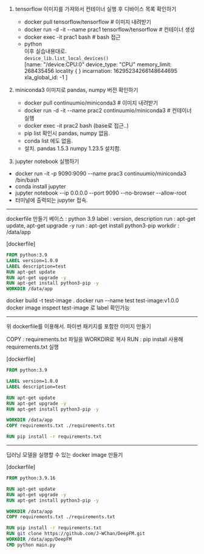 1. tensorflow 이미지를 가져와서 컨테이너 실행 후 디바이스 목록 확인하기

    - docker pull tensorflow/tensorflow # 이미지 내려받기
    - docker run -d -it --name prac1 tensorflow/tensorflow # 컨테이너 생성
    - docker exec -it  prac1 bash # bash 접근 
    - python <br>
    이후 실습내용대로.<br>
    `device_lib.list_local_devices()` <br> 
    [name: "/device:CPU:0"
    device_type: "CPU"
    memory_limit: 268435456
    locality {
    }
    incarnation: 16295234266148644695
    xla_global_id: -1
    ]

2. miniconda3 이미지로 pandas, numpy 버전 확인하기 
   - docker pull continuumio/miniconda3 # 이미지 내려받기
   - docker run -d -it --name prac2 continuumio/miniconda3 # 컨테이너 실행
   - docker exec -it prac2 bash (base로 접근..)
   - pip list 확인시 pandas, numpy 없음.
   - conda list 에도 없음. 
   - 설치. pandas 1.5.3 numpy 1.23.5 설치함.

3.  jupyter notebook 실행하기 
   - docker run -it -p 9090:9090 --name prac3 continuumio/miniconda3 /bin/bash 
   - conda install jupyter
   - jupyter notebook --ip 0.0.0.0 --port 9090 --no-browser --allow-root 
   - 터미널에 출력되는 jupyter 접속. 

----------------------------------------------------------------------------------------

dockerfile 만들기
베이스 : python 3.9
label : version, description
run : apt-get update, apt-get upgrade -y
run : apt-get install python3-pip
workdir : /data/app 

[dockerfile]
```dockerfile
FROM python:3.9
LABEL version=1.0.0
LABEL description=test
RUN apt-get update 
RUN apt-get upgrade -y
RUN apt-get install python3-pip -y
WORKDIR /data/app
```

docker build -t  test-image .
docker run --name test test-image:v1.0.0
docker image inspect test-image 로 label 확인가능

------------------------------------------------------------

위 dockerfile를 이용해서. 파이썬 패키지를 포함한 이미지 만들기 

COPY : requirements.txt 파일을 WORKDIR로 복사
RUN : pip install 사용해 requirements.txt 실행 

[dockerfile]
```dockerfile
FROM python:3.9

LABEL version=1.0.0
LABEL description=test

RUN apt-get update 
RUN apt-get upgrade -y
RUN apt-get install python3-pip -y

WORKDIR /data/app
COPY requirements.txt ./requirements.txt

RUN pip install -r requirements.txt
```

-----------------------------------------------------------

딥러닝 모델을 실행할 수 있는 docker image 만들기 

[dockerfile]
```dockerfile
FROM python:3.9.16

RUN apt-get update 
RUN apt-get upgrade -y
RUN apt-get install python3-pip -y

WORKDIR /data/app
COPY requirements.txt ./requirements.txt

RUN pip install -r requirements.txt
RUN git clone https://github.com/J-WChan/DeepFM.git
WORKDIR /data/app/DeepFM
CMD python main.py
```

